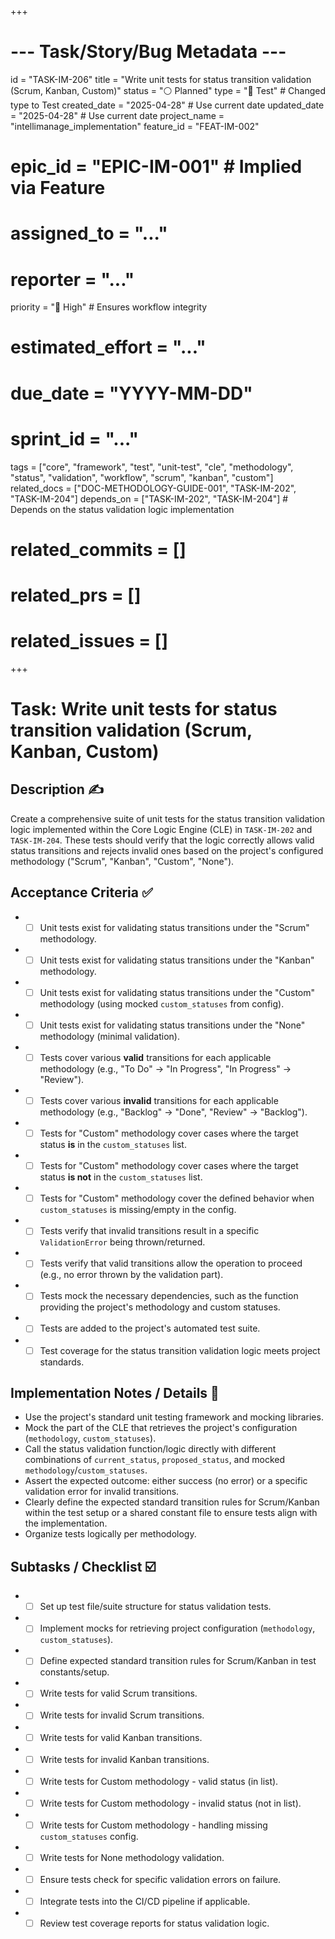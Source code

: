 +++
# --- Task/Story/Bug Metadata ---
id = "TASK-IM-206"
title = "Write unit tests for status transition validation (Scrum, Kanban, Custom)"
status = "⚪️ Planned"
type = "🧪 Test" # Changed type to Test
created_date = "2025-04-28" # Use current date
updated_date = "2025-04-28" # Use current date
project_name = "intellimanage_implementation"
feature_id = "FEAT-IM-002"
# epic_id = "EPIC-IM-001" # Implied via Feature
# assigned_to = "..."
# reporter = "..."
priority = "🔼 High" # Ensures workflow integrity
# estimated_effort = "..."
# due_date = "YYYY-MM-DD"
# sprint_id = "..."
tags = ["core", "framework", "test", "unit-test", "cle", "methodology", "status", "validation", "workflow", "scrum", "kanban", "custom"]
related_docs = ["DOC-METHODOLOGY-GUIDE-001", "TASK-IM-202", "TASK-IM-204"]
depends_on = ["TASK-IM-202", "TASK-IM-204"] # Depends on the status validation logic implementation
# related_commits = []
# related_prs = []
# related_issues = []
+++

# Task: Write unit tests for status transition validation (Scrum, Kanban, Custom)

## Description ✍️

Create a comprehensive suite of unit tests for the status transition validation logic implemented within the Core Logic Engine (CLE) in `TASK-IM-202` and `TASK-IM-204`. These tests should verify that the logic correctly allows valid status transitions and rejects invalid ones based on the project's configured methodology ("Scrum", "Kanban", "Custom", "None").

## Acceptance Criteria ✅

*   - [ ] Unit tests exist for validating status transitions under the "Scrum" methodology.
*   - [ ] Unit tests exist for validating status transitions under the "Kanban" methodology.
*   - [ ] Unit tests exist for validating status transitions under the "Custom" methodology (using mocked `custom_statuses` from config).
*   - [ ] Unit tests exist for validating status transitions under the "None" methodology (minimal validation).
*   - [ ] Tests cover various **valid** transitions for each applicable methodology (e.g., "To Do" -> "In Progress", "In Progress" -> "Review").
*   - [ ] Tests cover various **invalid** transitions for each applicable methodology (e.g., "Backlog" -> "Done", "Review" -> "Backlog").
*   - [ ] Tests for "Custom" methodology cover cases where the target status **is** in the `custom_statuses` list.
*   - [ ] Tests for "Custom" methodology cover cases where the target status **is not** in the `custom_statuses` list.
*   - [ ] Tests for "Custom" methodology cover the defined behavior when `custom_statuses` is missing/empty in the config.
*   - [ ] Tests verify that invalid transitions result in a specific `ValidationError` being thrown/returned.
*   - [ ] Tests verify that valid transitions allow the operation to proceed (e.g., no error thrown by the validation part).
*   - [ ] Tests mock the necessary dependencies, such as the function providing the project's methodology and custom statuses.
*   - [ ] Tests are added to the project's automated test suite.
*   - [ ] Test coverage for the status transition validation logic meets project standards.

## Implementation Notes / Details 📝

*   Use the project's standard unit testing framework and mocking libraries.
*   Mock the part of the CLE that retrieves the project's configuration (`methodology`, `custom_statuses`).
*   Call the status validation function/logic directly with different combinations of `current_status`, `proposed_status`, and mocked `methodology`/`custom_statuses`.
*   Assert the expected outcome: either success (no error) or a specific validation error for invalid transitions.
*   Clearly define the expected standard transition rules for Scrum/Kanban within the test setup or a shared constant file to ensure tests align with the implementation.
*   Organize tests logically per methodology.

## Subtasks / Checklist ☑️

*   - [ ] Set up test file/suite structure for status validation tests.
*   - [ ] Implement mocks for retrieving project configuration (`methodology`, `custom_statuses`).
*   - [ ] Define expected standard transition rules for Scrum/Kanban in test constants/setup.
*   - [ ] Write tests for valid Scrum transitions.
*   - [ ] Write tests for invalid Scrum transitions.
*   - [ ] Write tests for valid Kanban transitions.
*   - [ ] Write tests for invalid Kanban transitions.
*   - [ ] Write tests for Custom methodology - valid status (in list).
*   - [ ] Write tests for Custom methodology - invalid status (not in list).
*   - [ ] Write tests for Custom methodology - handling missing `custom_statuses` config.
*   - [ ] Write tests for None methodology validation.
*   - [ ] Ensure tests check for specific validation errors on failure.
*   - [ ] Integrate tests into the CI/CD pipeline if applicable.
*   - [ ] Review test coverage reports for status validation logic.